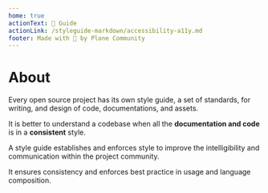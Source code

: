 ```yaml
---
home: true
actionText: 📝 Guide
actionLink: /styleguide-markdown/accessibility-a11y.md
footer: Made with 💚 by Plone Community
---
```


# About

Every open source project has its own style guide, a set of standards, for writing, and design of code, documentations, and assets.

It is better to understand a codebase when all the **documentation and code** is in a **consistent** style.

A style guide establishes and enforces style to improve the intelligibility and communication within the project community.

It ensures consistency and enforces best practice in usage and language composition.
